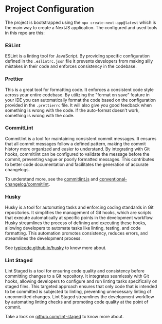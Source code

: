 # Project Configuration

The project is bootstrapped using the `npx create-next-app@latest` which is the main way to create a NextJS application. The configured and used tools in this repo are this:

### ESLint

ESLint is a linting tool for JavaScript. By providing specific configuration defined in the `.eslintrc.json` file it prevents developers from making silly mistakes in their code and enforces consistency in the codebase.

### Prettier

This is a great tool for formatting code. It enforces a consistent code style across your entire codebase. By utilizing the "format on save" feature in your IDE you can automatically format the code based on the configuration provided in the `.prettierrc` file. It will also give you good feedback when something is wrong with the code. If the auto-format doesn't work, something is wrong with the code.

### CommitLint

Commitlint is a tool for maintaining consistent commit messages. It ensures that all commit messages follow a defined pattern, making the commit history more organized and easier to understand. By integrating with Git hooks, commitlint can be configured to validate the message before the commit, preventing vague or poorly formatted messages. This contributes to better code documentation and facilitates the generation of accurate changelogs.

To understand more, see the [commitlint.js](https://commitlint.js.org/) and [conventional-changelog/commitlint](https://github.com/conventional-changelog/commitlint).

### Husky

Husky is a tool for automating tasks and enforcing coding standards in Git repositories. It simplifies the management of Git hooks, which are scripts that execute automatically at specific points in the development workflow. Husky streamlines the process of defining and executing these hooks, allowing developers to automate tasks like linting, testing, and code formatting. This automation promotes consistency, reduces errors, and streamlines the development process.

See [typicode.github.io/husky](https://typicode.github.io/husky/) to know more about.

### Lint Staged

Lint Staged is a tool for ensuring code quality and consistency before committing changes to a Git repository. It integrates seamlessly with Git hooks, allowing developers to configure and run linting tasks specifically on staged files. This targeted approach ensures that only code that is intended to be committed is subjected to linting, preventing unnecessary linting of uncommitted changes. Lint Staged streamlines the development workflow by automating linting checks and promoting code quality at the point of commit.

Take a look on [github.com/lint-staged](https://github.com/lint-staged/lint-staged) to know more about.